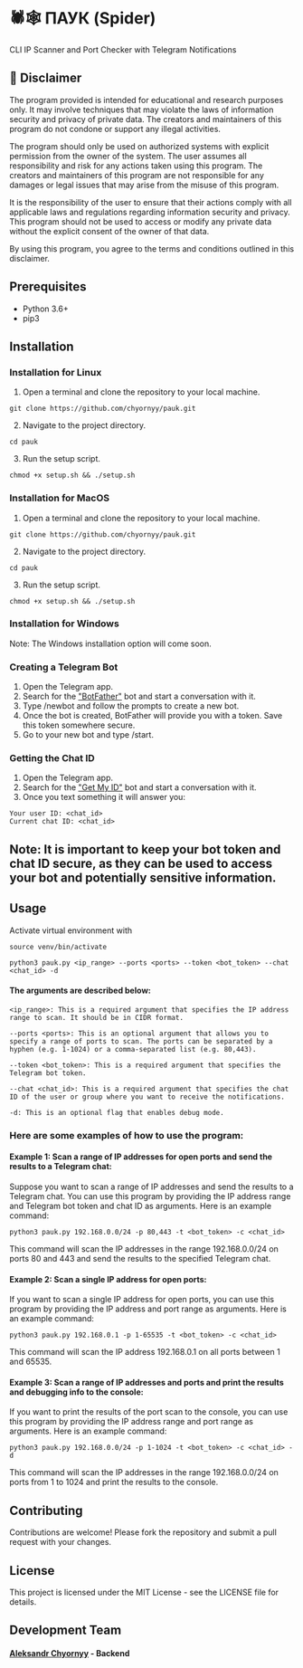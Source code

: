 # 🕷🕸 ПАУК (Spider)
CLI IP Scanner and Port Checker with Telegram Notifications

## 🚧 Disclaimer
The program provided is intended for educational and research purposes only. It may involve techniques that may violate the laws of information security and privacy of private data. The creators and maintainers of this program do not condone or support any illegal activities.

The program should only be used on authorized systems with explicit permission from the owner of the system. The user assumes all responsibility and risk for any actions taken using this program. The creators and maintainers of this program are not responsible for any damages or legal issues that may arise from the misuse of this program.

It is the responsibility of the user to ensure that their actions comply with all applicable laws and regulations regarding information security and privacy. This program should not be used to access or modify any private data without the explicit consent of the owner of that data.

By using this program, you agree to the terms and conditions outlined in this disclaimer.

## Prerequisites
- Python 3.6+
- pip3

## Installation

### Installation for Linux
1. Open a terminal and clone the repository to your local machine.
```
git clone https://github.com/chyornyy/pauk.git
```
2. Navigate to the project directory.
```
cd pauk
```
3. Run the setup script.
```
chmod +x setup.sh && ./setup.sh
```
### Installation for MacOS
1. Open a terminal and clone the repository to your local machine.
```
git clone https://github.com/chyornyy/pauk.git
```
2. Navigate to the project directory.
```
cd pauk
```
3. Run the setup script.
```
chmod +x setup.sh && ./setup.sh
```

### Installation for Windows
Note: The Windows installation option will come soon.

### Creating a Telegram Bot
1. Open the Telegram app.
2. Search for the ["BotFather"](https://t.me/BotFather) bot and start a conversation with it. 
3. Type /newbot and follow the prompts to create a new bot.
4. Once the bot is created, BotFather will provide you with a token. Save this token somewhere secure.
5. Go to your new bot and type /start.

### Getting the Chat ID
1. Open the Telegram app.
2. Search for the ["Get My ID"](https://t.me/getmyid_bot) bot and start a conversation with it.
3. Once you text something it will answer you:
```
Your user ID: <chat_id>
Current chat ID: <chat_id>
```

## Note: It is important to keep your bot token and chat ID secure, as they can be used to access your bot and potentially sensitive information.

## Usage
Activate virtual environment with
```
source venv/bin/activate
```
```
python3 pauk.py <ip_range> --ports <ports> --token <bot_token> --chat <chat_id> -d
```
#### The arguments are described below:
```
<ip_range>: This is a required argument that specifies the IP address range to scan. It should be in CIDR format.
```
```
--ports <ports>: This is an optional argument that allows you to specify a range of ports to scan. The ports can be separated by a hyphen (e.g. 1-1024) or a comma-separated list (e.g. 80,443).
```
```
--token <bot_token>: This is a required argument that specifies the Telegram bot token.
```
```
--chat <chat_id>: This is a required argument that specifies the chat ID of the user or group where you want to receive the notifications.
```
```
-d: This is an optional flag that enables debug mode.
```

### Here are some examples of how to use the program:
#### Example 1: Scan a range of IP addresses for open ports and send the results to a Telegram chat:
Suppose you want to scan a range of IP addresses and send the results to a Telegram chat. You can use this program by providing the IP address range and Telegram bot token and chat ID as arguments. Here is an example command:
```
python3 pauk.py 192.168.0.0/24 -p 80,443 -t <bot_token> -c <chat_id>
```
This command will scan the IP addresses in the range 192.168.0.0/24 on ports 80 and 443 and send the results to the specified Telegram chat.

#### Example 2: Scan a single IP address for open ports:
If you want to scan a single IP address for open ports, you can use this program by providing the IP address and port range as arguments. Here is an example command:
```
python3 pauk.py 192.168.0.1 -p 1-65535 -t <bot_token> -c <chat_id>
```
This command will scan the IP address 192.168.0.1 on all ports between 1 and 65535.

#### Example 3: Scan a range of IP addresses and ports and print the results and debugging info to the console:
If you want to print the results of the port scan to the console, you can use this program by providing the IP address range and port range as arguments. Here is an example command:
```
python3 pauk.py 192.168.0.0/24 -p 1-1024 -t <bot_token> -c <chat_id> -d
```
This command will scan the IP addresses in the range 192.168.0.0/24 on ports from 1 to 1024 and print the results to the console.

## Contributing
Contributions are welcome! Please fork the repository and submit a pull request with your changes.

## License
This project is licensed under the MIT License - see the LICENSE file for details.

## Development Team
#### [Aleksandr Chyornyy](https://github.com/chyornyy) - Backend